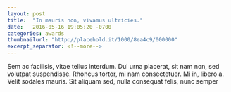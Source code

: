 ```yaml
---
layout: post
title:  "In mauris non, vivamus ultricies."
date:   2016-05-16 19:05:20 -0700
categories: awards
thumbnailurl: "http://placehold.it/1000/8ea4c9/000000"
excerpt_separator: <!--more-->
---
```


Sem ac facilisis, vitae tellus interdum. Dui urna placerat, sit nam non, sed volutpat suspendisse. Rhoncus tortor, mi nam consectetuer. Mi in, libero a. Velit sodales mauris. Sit aliquam sed, nulla consequat felis, nunc semper

<!--more-->
